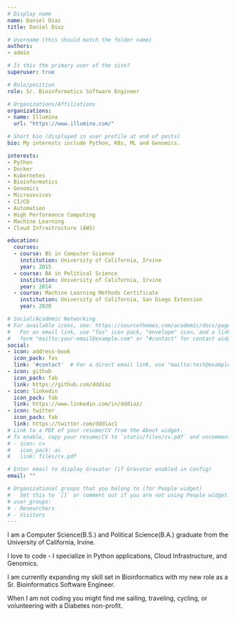 ```yaml
---
# Display name
name: Daniel Diaz
title: Daniel Diaz

# Username (this should match the folder name)
authors:
- admin

# Is this the primary user of the site?
superuser: true

# Role/position
role: Sr. Bioinformatics Software Engineer

# Organizations/Affiliations
organizations:
- name: Illumina
  url: "https://www.illumina.com/"

# Short bio (displayed in user profile at end of posts)
bio: My interests include Python, K8s, ML and Genomics.

interests:
- Python
- Docker
- Kubernetes
- Bioinformatics
- Genomics
- Microsevices
- CI/CD
- Automation
- High Performance Computing
- Machine Learning
- Cloud Infrastructure (AWS)

education:
  courses:
  - course: BS in Computer Science
    institution: University of California, Irvine
    year: 2015
  - course: BA in Political Science
    institution: University of California, Irvine
    year: 2014
  - course: Machine Learning Methods Certificate
    institution: University of California, San Diego Extension
    year: 2020

# Social/Academic Networking
# For available icons, see: https://sourcethemes.com/academic/docs/page-builder/#icons
#   For an email link, use "fas" icon pack, "envelope" icon, and a link in the
#   form "mailto:your-email@example.com" or "#contact" for contact widget.
social:
- icon: address-book
  icon_pack: fas
  link: '#contact'  # For a direct email link, use "mailto:test@example.org".
- icon: github
  icon_pack: fab
  link: https://github.com/dddiaz
- icon: linkedin
  icon_pack: fab
  link: https://www.linkedin.com/in/dddiaz/
- icon: twitter
  icon_pack: fab
  link: https://twitter.com/dddiaz1
# Link to a PDF of your resume/CV from the About widget.
# To enable, copy your resume/CV to `static/files/cv.pdf` and uncomment the lines below.
# - icon: cv
#   icon_pack: ai
#   link: files/cv.pdf

# Enter email to display Gravatar (if Gravatar enabled in Config)
email: ""

# Organizational groups that you belong to (for People widget)
#   Set this to `[]` or comment out if you are not using People widget.
# user_groups:
# - Researchers
# - Visitors
---
```


I am a Computer Science(B.S.) and Political Science(B.A.) graduate from the University of California, Irvine. 

I love to code - I specialize in Python applications, Cloud Infrastructure, and Genomics. 

I am currently expanding my skill set in Bioinformatics with my new role as a Sr. Bioinformatics Software Engineer.

When I am not coding you might find me sailing, traveling, cycling, or volunteering with a Diabetes non-profit.  
